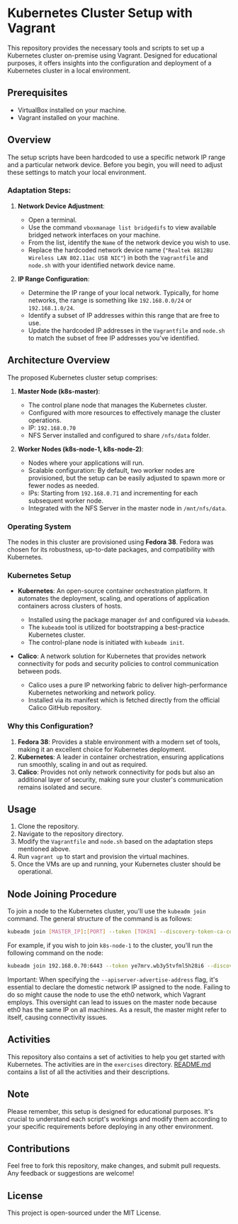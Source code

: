 # Kubernetes Cluster Setup with Vagrant

This repository provides the necessary tools and scripts to set up a Kubernetes cluster on-premise using Vagrant. Designed for educational purposes, it offers insights into the configuration and deployment of a Kubernetes cluster in a local environment.

## Prerequisites
- VirtualBox installed on your machine.
- Vagrant installed on your machine.

## Overview
The setup scripts have been hardcoded to use a specific network IP range and a particular network device. Before you begin, you will need to adjust these settings to match your local environment.

### Adaptation Steps:
1. **Network Device Adjustment**:
    - Open a terminal.
    - Use the command `vboxmanage list bridgedifs` to view available bridged network interfaces on your machine.
    - From the list, identify the `Name` of the network device you wish to use.
    - Replace the hardcoded network device name (`"Realtek 8812BU Wireless LAN 802.11ac USB NIC"`) in both the `Vagrantfile` and `node.sh` with your identified network device name.

2. **IP Range Configuration**:
    - Determine the IP range of your local network. Typically, for home networks, the range is something like `192.168.0.0/24` or `192.168.1.0/24`.
    - Identify a subset of IP addresses within this range that are free to use.
    - Update the hardcoded IP addresses in the `Vagrantfile` and `node.sh` to match the subset of free IP addresses you've identified.

## Architecture Overview

The proposed Kubernetes cluster setup comprises:

1. **Master Node (k8s-master)**:
    - The control plane node that manages the Kubernetes cluster.
    - Configured with more resources to effectively manage the cluster operations.
    - IP: `192.168.0.70`
    - NFS Server installed and configured to share `/nfs/data` folder.

2. **Worker Nodes (k8s-node-1, k8s-node-2)**:
    - Nodes where your applications will run.
    - Scalable configuration: By default, two worker nodes are provisioned, but the setup can be easily adjusted to spawn more or fewer nodes as needed.
    - IPs: Starting from `192.168.0.71` and incrementing for each subsequent worker node.
    - Integrated with the NFS Server in the master node in `/mnt/nfs/data`.

### Operating System
The nodes in this cluster are provisioned using **Fedora 38**. Fedora was chosen for its robustness, up-to-date packages, and compatibility with Kubernetes.

### Kubernetes Setup
- **Kubernetes**: An open-source container orchestration platform. It automates the deployment, scaling, and operations of application containers across clusters of hosts.
    - Installed using the package manager `dnf` and configured via `kubeadm`.
    - The `kubeadm` tool is utilized for bootstrapping a best-practice Kubernetes cluster.
    - The control-plane node is initiated with `kubeadm init`.

- **Calico**: A network solution for Kubernetes that provides network connectivity for pods and security policies to control communication between pods.
    - Calico uses a pure IP networking fabric to deliver high-performance Kubernetes networking and network policy.
    - Installed via its manifest which is fetched directly from the official Calico GitHub repository.

### Why this Configuration?

1. **Fedora 38**: Provides a stable environment with a modern set of tools, making it an excellent choice for Kubernetes deployment.
2. **Kubernetes**: A leader in container orchestration, ensuring applications run smoothly, scaling in and out as required.
3. **Calico**: Provides not only network connectivity for pods but also an additional layer of security, making sure your cluster's communication remains isolated and secure.


## Usage
1. Clone the repository.
2. Navigate to the repository directory.
3. Modify the `Vagrantfile` and `node.sh` based on the adaptation steps mentioned above.
4. Run `vagrant up` to start and provision the virtual machines.
5. Once the VMs are up and running, your Kubernetes cluster should be operational.

## Node Joining Procedure

To join a node to the Kubernetes cluster, you'll use the `kubeadm join` command. The general structure of the command is as follows:

```bash
kubeadm join [MASTER_IP]:[PORT] --token [TOKEN] --discovery-token-ca-cert-hash [HASH] --apiserver-advertise-address=[NODE_IP]
```

For example, if you wish to join `k8s-node-1` to the cluster, you'll run the following command on the node:

```bash
kubeadm join 192.168.0.70:6443 --token ye7mrv.wb3y5tvfml5h28i6 --discovery-token-ca-cert-hash sha256:54b4d8feb39efdad99a55c365b3cd6be3e746f15230736e4d73f6784bd875ce7 --apiserver-advertise-address=192.168.0.71
```

Important: When specifying the `--apiserver-advertise-address` flag, it's essential to declare the domestic network IP assigned to the node. Failing to do so might cause the node to use the eth0 network, which Vagrant employs. This oversight can lead to issues on the master node because eth0 has the same IP on all machines. As a result, the master might refer to itself, causing connectivity issues.

## Activities

This repository also contains a set of activities to help you get started with Kubernetes. The activities are in the `exercises` directory. [README.md](./exercises/README.md) contains a list of all the activities and their descriptions.

## Note
Please remember, this setup is designed for educational purposes. It's crucial to understand each script's workings and modify them according to your specific requirements before deploying in any other environment.

## Contributions
Feel free to fork this repository, make changes, and submit pull requests. Any feedback or suggestions are welcome!

## License
This project is open-sourced under the MIT License.
